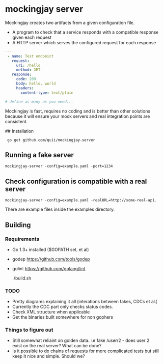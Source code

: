 # mockingjay server

Mockingjay creates two artifacts from a given configuration file.

- A program to check that a service responds with a compatible response given each request
- A HTTP server which serves the configured request for each response 

````yaml
---
 - name: Test endpoint
   request:
     uri: /hello
     method: GET
   response:
     code: 200
     body: hello, world
     headers:
       content-type: text/plain

# define as many as you need...
````

Mockingjay is fast, requires no coding and is better than other solutions because it will ensure your mock servers and real integration points are consistent.

## Installation

     go get github.com/quii/mockingjay-server

## Running a fake server

    mockingjay-server -config=example.yaml -port=1234

## Check configuration is compatible with a real server

    mockingjay-server -config=example.yaml -realURL=http://some-real-api.

There are example files inside the examples directory.

## Building

### Requirements

- Go 1.3+ installed ($GOPATH set, et al)
- godep https://github.com/tools/godep
- golint https://github.com/golang/lint


    ./build.sh

### TODO

- Pretty diagrams explaining it all (interations between fakes, CDCs et al.)
- Currently the CDC part only checks status codes. 
- Check XML structure when applicable
- Get the binaries built somewhere for non gophers

### Things to figure out

- Still somewhat reliaint on golden data. i.e fake /user/2 - does user 2 exist on the real server? What can be done?
- Is it possible to do chains of requests for more complicated tests but still keep it nice and simple. Should we?
